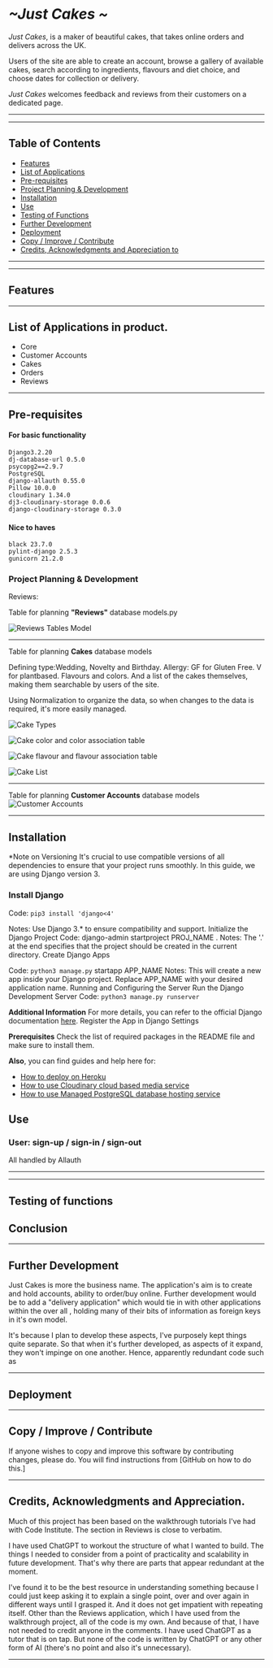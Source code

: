 # *~Just Cakes ~*

*Just Cakes*, is a maker of beautiful cakes, that takes online orders and delivers across the UK.

Users of the site are able to create an account, browse a gallery of available cakes, search according to ingredients, flavours and diet choice, and choose dates for collection or delivery.

*Just Cakes* welcomes feedback and reviews from their customers on a dedicated page.
___
___

## Table of Contents

- [Features](#features)
- [List of Applications](#list-of-applications-in-product)
- [Pre-requisites](#pre-requisites)
- [Project Planning & Development](#project-planning--development)
- [Installation](#installation)
- [Use](#use)
- [Testing of Functions](#testing-of-functions)
- [Further Development](#further-development)
- [Deployment](#deployment)
- [Copy / Improve / Contribute](#copy--improve--contribute)
- [Credits, Acknowledgments and Appreciation to](#credits-acknowledgments-and-appreciation-to)



___
___

## Features
___


## List of Applications in product.
- Core
- Customer Accounts
- Cakes
- Orders
- Reviews

___


## Pre-requisites

#### For basic functionality
```
Django3.2.20
dj-database-url 0.5.0
psycopg2==2.9.7
PostgreSQL
django-allauth 0.55.0
Pillow 10.0.0
cloudinary 1.34.0
dj3-cloudinary-storage 0.0.6
django-cloudinary-storage 0.3.0
```
#### Nice to haves
```
black 23.7.0
pylint-django 2.5.3
gunicorn 21.2.0
```



### Project Planning & Development
Reviews:

Table for planning **"Reviews"** database models.py

![Reviews Tables Model](static/assets/images_for_readme/reviews-table.png)
___

Table for planning **Cakes** database models

Defining type:Wedding, Novelty and Birthday. Allergy: GF for Gluten Free. V for plantbased.  Flavours and colors. And a list of the cakes themselves, making them searchable by users of the site.

Using Normalization to organize the data, so when changes to the data is required, it's more easily managed.



![Cake Types](static/assets/images_for_readme/cake-type.png)

![Cake color and color association table](static/assets/images_for_readme/cake-color-association-table.png)

![Cake flavour and flavour association table](static/assets/images_for_readme/cake-flavour-association-table.png)

![Cake List](static/assets/images_for_readme/cake-list.png)

___

Table for planning **Customer Accounts** database models
![Customer Accounts](static/assets/images_for_readme/customer-account-tables.png)


___
## Installation

*Note on Versioning
It's crucial to use compatible versions of all dependencies to ensure that your project runs smoothly. In this guide, we are using Django version 3.

### Install Django

Code: ```pip3 install 'django<4'```

Notes: Use Django 3.* to ensure compatibility and support.
Initialize the Django Project
Code: django-admin startproject PROJ_NAME .
Notes: The '.' at the end specifies that the project should be created in the current directory.
Create Django Apps

Code: ```python3 manage.py``` startapp APP_NAME
Notes: This will create a new app inside your Django project. Replace APP_NAME with your desired application name.
Running and Configuring the Server
Run the Django Development Server
Code: ```python3 manage.py runserver```

**Additional Information**
For more details, you can refer to the official Django documentation [here](https://www.djangoproject.com).
Register the App in Django Settings

**Prerequisites**
Check the list of required packages in the README file and make sure to install them.

**Also**, you can find guides and help here for:
- [How to deploy on Heroku](https://devcenter.heroku.com/categories/deployment)
- [How to use Cloudinary cloud based media service](https://cloudinary.com/documentation/how_to_integrate_cloudinary#:~:text=The%20best%20way%20to%20get,in%205%20minutes%20or%20less.)
- [How to use Managed PostgreSQL database hosting service](https://www.elephantsql.com/docs/index.html)

## Use

### User: sign-up / sign-in / sign-out
All handled by Allauth


___
___

## Testing of functions

## Conclusion

___

## Further Development

Just Cakes is more the business name.  The application's aim is to create and hold accounts, ability to order/buy online.  Further development would be to add a "delivery application" which would tie in with other applications within the over all , holding many of their bits of information as foreign keys in it's own model.

It's because I plan to develop these aspects, I've purposely kept things quite separate.  So that when it's further developed, as aspects of it expand, they won't impinge on one another.  Hence, apparently redundant code such as 

___

## Deployment

___

## Copy / Improve / Contribute

If anyone wishes to copy and improve this software by contributing changes,
please do.  You will find instructions from
[GitHub on how to do this.]
___

## Credits, Acknowledgments and Appreciation.

Much of this project has been based on the walkthrough tutorials I've had with Code Institute.  The section in Reviews is close to verbatim.

I have used ChatGPT to workout the structure of what I wanted to build.  The things I needed to consider from a point of practicality and scalability in future development.  That's why there are parts that appear redundant at the moment.

I've found it to be the best resource in understanding something because I could just keep asking it to explain a single point, over and over again in different ways until I grasped it.  And it does not get impatient with repeating itself.
Other than the Reviews application, which I have used from the walkthrough project, all of the code is my own.  And because of that, I have not needed to credit anyone in the comments.
I have used ChatGPT as a tutor that is on tap.  But none of the code is written by ChatGPT or any other form of AI (there's no point and also it's unnecessary).
___
